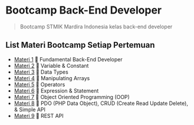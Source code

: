 #  Bootcamp Back-End Developer

>  Bootcamp STMIK Mardira Indonesia kelas back-end developer

## List Materi Bootcamp Setiap Pertemuan

* [Materi 1](https://github.com/Bootcamp-STMIK-Mardira-Indonesia/backend-development/blob/master/materi-1/Day%201%20-%20Back-End%20Development.pdf) :pushpin: Fundamental Back-End Developer 
* [Materi 2](https://github.com/Bootcamp-STMIK-Mardira-Indonesia/backend-development/blob/master/materi-2/Day%202%20-%20Back-End%20Development.pdf) :pushpin: Variable & Constant 
* [Materi 3](https://github.com/Bootcamp-STMIK-Mardira-Indonesia/backend-development/blob/master/materi-3/Day%203%20-%20Back-End%20Development.pdf) :pushpin: Data Types 
* [Materi 4](https://github.com/Bootcamp-STMIK-Mardira-Indonesia/backend-development/blob/master/materi-4/Day%204%20Back-End%20Development.pdf) :pushpin: Manipulating Arrays 
* [Materi 5](https://github.com/Bootcamp-STMIK-Mardira-Indonesia/backend-development/blob/master/materi-5/Day%205%20Back-End%20Development.pdf) :pushpin: Operators
* [Materi 6](https://github.com/Bootcamp-STMIK-Mardira-Indonesia/backend-development/blob/master/materi-6/Day%206%20-%20Back-End%20Development.pdf) :pushpin: Expression & Statement
* [Materi 7](https://github.com/Bootcamp-STMIK-Mardira-Indonesia/backend-development/tree/master/materi-7) :pushpin: Object Oriented Programming (OOP)
* [Materi 8](https://github.com/Bootcamp-STMIK-Mardira-Indonesia/backend-development/blob/master/materi-8/Day%208%20-%20Back-End%20Development.pdf) :pushpin: PDO (PHP Data Object), CRUD (Create Read Update Delete), & Simple API
* [Materi 9](https://github.com/Bootcamp-STMIK-Mardira-Indonesia/backend-development/blob/master/materi-9/Day%209%20-%20Back-End%20Development.pdf) :pushpin: REST API

